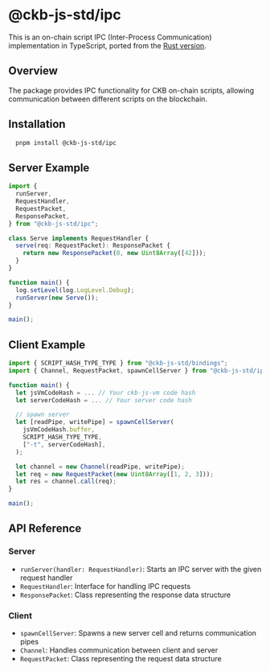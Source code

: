# @ckb-js-std/ipc

This is an on-chain script IPC (Inter-Process Communication) implementation in TypeScript, ported from the
[Rust version](https://github.com/XuJiandong/ckb-script-ipc).

## Overview

The package provides IPC functionality for CKB on-chain scripts, allowing communication between different scripts on the blockchain.

## Installation

```bash
  pnpm install @ckb-js-std/ipc
```

## Server Example

```ts
import {
  runServer,
  RequestHandler,
  RequestPacket,
  ResponsePacket,
} from "@ckb-js-std/ipc";

class Serve implements RequestHandler {
  serve(req: RequestPacket): ResponsePacket {
    return new ResponsePacket(0, new Uint8Array([42]));
  }
}

function main() {
  log.setLevel(log.LogLevel.Debug);
  runServer(new Serve());
}

main();
```

## Client Example

```ts
import { SCRIPT_HASH_TYPE_TYPE } from "@ckb-js-std/bindings";
import { Channel, RequestPacket, spawnCellServer } from "@ckb-js-std/ipc";

function main() {
  let jsVmCodeHash = ... // Your ckb-js-vm code hash
  let serverCodeHash = ... // Your server code hash

  // spawn server
  let [readPipe, writePipe] = spawnCellServer(
    jsVmCodeHash.buffer,
    SCRIPT_HASH_TYPE_TYPE,
    ["-t", serverCodeHash],
  );

  let channel = new Channel(readPipe, writePipe);
  let req = new RequestPacket(new Uint8Array([1, 2, 3]));
  let res = channel.call(req);
}

main();

```

## API Reference

### Server

- `runServer(handler: RequestHandler)`: Starts an IPC server with the given request handler
- `RequestHandler`: Interface for handling IPC requests
- `ResponsePacket`: Class representing the response data structure

### Client

- `spawnCellServer`: Spawns a new server cell and returns communication pipes
- `Channel`: Handles communication between client and server
- `RequestPacket`: Class representing the request data structure
